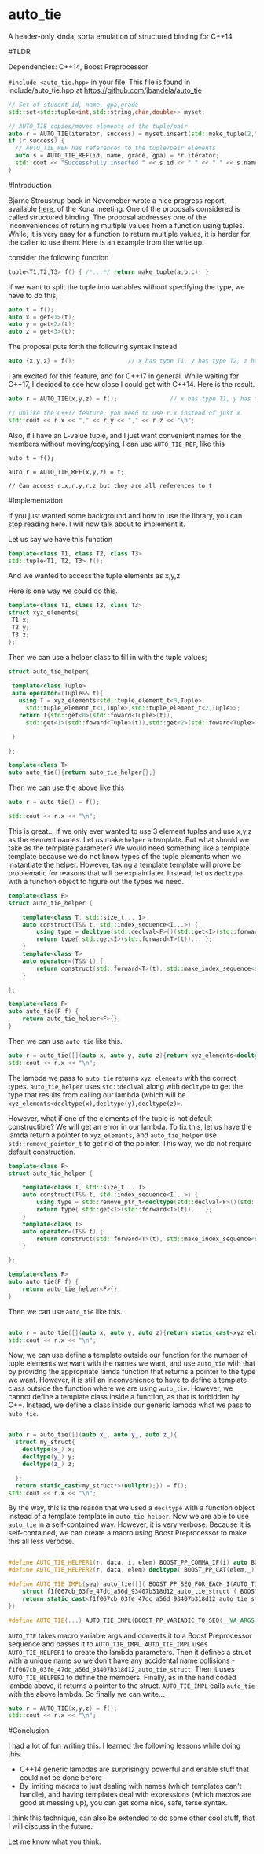 # auto_tie
A header-only kinda, sorta emulation of structured binding for C++14

#TLDR

Dependencies: C++14, Boost Preprocessor

`#include <auto_tie.hpp>` in your file. This file is found in include/auto_tie.hpp at https://github.com/jbandela/auto_tie

```cpp
// Set of student id, name, gpa,grade
std::set<std::tuple<int,std::string,char,double>> myset;

// AUTO_TIE copies/moves elements of the tuple/pair
auto r = AUTO_TIE(iterator, success) = myset.insert(std::make_tuple(2,"Raja",'B',3.1)); 
if (r.success) {
  // AUTO_TIE_REF has references to the tuple/pair elements
  auto s = AUTO_TIE_REF(id, name, grade, gpa) = *r.iterator;
  std::cout << "Successfully inserted " << s.id << " " << " " << s.name << " " << s.grade << " " << s.gpa << "\n";
}

```

#Introduction

Bjarne Stroustrup back in Novemeber wrote a nice progress report, available [here](https://isocpp.org/blog/2015/11/kona-standards-meeting-trip-report), of the Kona meeting. One of the proposals considered is called structured binding. The proposal addresses one of the inconveniences of returning multiple values from a function using tuples. While, it is very easy for a function to return multiple values, it is harder for the caller to use them. Here is an example from the write up.

consider the following function

```cpp
tuple<T1,T2,T3> f() { /*...*/ return make_tuple(a,b,c); }

```

If we want to split the tuple into variables without specifying the type, we have to do this;

```cpp
auto t = f();
auto x = get<1>(t);
auto y = get<2>(t);
auto z = get<3>(t);

```

The proposal puts forth the following syntax instead

```cpp
auto {x,y,z} = f();               // x has type T1, y has type T2, z has type T3

```

I am excited for this feature, and for C++17 in general. While waiting for C++17, I decided to see how close I could get with C++14. Here is the result.


```cpp
auto r = AUTO_TIE(x,y,z) = f();               // x has type T1, y has type T2, z has type T3

// Unlike the C++17 feature, you need to use r.x instead of just x
std::cout << r.x << "," << r.y << "," << r.z << "\n";

```

Also, if I have an L-value tuple, and I just want convenient names for the members without moving/copying, I can use `AUTO_TIE_REF`, like this

```
auto t = f();

auto r = AUTO_TIE_REF(x,y,z) = t;

// Can access r.x,r.y,r.z but they are all references to t

```

#Implementation

If you just wanted some background and how to use the library, you can stop reading here. I will now talk about to implement it.

Let us say we have this function

```cpp
template<class T1, class T2, class T3>
std::tuple<T1, T2, T3> f();

```

And we wanted to access the tuple elements as x,y,z.

Here is one way we could do this.

```cpp
template<class T1, class T2, class T3>
struct xyz_elements{
 T1 x;
 T2 y;
 T3 z; 
};

```

Then we can use a helper class to fill in with the tuple values;

```cpp
struct auto_tie_helper{
  
 template<class Tuple>
 auto operator=(Tuple&& t){
   using T = xyz_elements<std::tuple_element_t<0,Tuple>,
     std::tuple_element_t<1,Tuple>,std::tuple_element_t<2,Tuple>>;
   return T{std::get<0>(std::foward<Tuple>(t)),
     std::get<1>(std::foward<Tuple>(t)),std::get<2>(std::foward<Tuple>(t))};

 }

};

template<class T>
auto auto_tie(){return auto_tie_helper{};}

```

Then we can use the above like this

```cpp
auto r = auto_tie() = f();

std::cout << r.x << "\n";

```

This is great... if we only ever wanted to use 3 element tuples and use x,y,z as the element names. Let us make `helper` a template. But what should we take as the template parameter? We would need something like a template template because we do not know types of the tuple elements when we instantiate the helper. However, taking a template template will prove be problematic for reasons that will be explain later. Instead, let us `decltype` with a function object to figure out the types we need.

```cpp
template<class F>
struct auto_tie_helper {

	template<class T, std::size_t... I>
	auto construct(T&& t, std::index_sequence<I...>) {
		using type = decltype(std::declval<F>()(std::get<I>(std::forward<T>(t))...));
		return type{ std::get<I>(std::forward<T>(t))... };
	}
	template<class T>
	auto operator=(T&& t) {
		return construct(std::forward<T>(t), std::make_index_sequence<std::tuple_size<std::decay_t<T>>::value>{});
	}

};

template<class F>
auto auto_tie(F f) {
	return auto_tie_helper<F>{};
}

```

Then we can use `auto_tie` like this.

```cpp
auto r = auto_tie([](auto x, auto y, auto z){return xyz_elements<decltype(x),decltype(y),decltype(z)>{};}) = f();
std::cout << r.x << "\n";

```

The lambda we pass to `auto_tie` returns `xyz_elements` with the correct types. `auto_tie_helper` uses `std::declval` along with `decltype` to get the type that results from calling our lambda (which will be `xyz_elements<decltype(x),decltype(y),decltype(z)>`.

However, what if one of the elements of the tuple is not default constructible? We will get an error in our lambda. To fix this, let us have the lamda return a pointer to `xyz_elements`, and `auto_tie_helper` use `std::remove_pointer_t` to get rid of the pointer. This way, we do not require default construction.

```cpp
template<class F>
struct auto_tie_helper {

	template<class T, std::size_t... I>
	auto construct(T&& t, std::index_sequence<I...>) {
		using type = std::remove_ptr_t<decltype(std::declval<F>()(std::get<I>(std::forward<T>(t))...))>;
		return type{ std::get<I>(std::forward<T>(t))... };
	}
	template<class T>
	auto operator=(T&& t) {
		return construct(std::forward<T>(t), std::make_index_sequence<std::tuple_size<std::decay_t<T>>::value>{});
	}

};

template<class F>
auto auto_tie(F f) {
	return auto_tie_helper<F>{};
}

```

Then we can use `auto_tie` like this.

```cpp

auto r = auto_tie([](auto x, auto y, auto z){return static_cast<xyz_elements<decltype(x),decltype(y),decltype(z)>*>(nullptr);}) = f();
std::cout << r.x << "\n";

```

Now, we can use define a template outside our function for the number of tuple elements we want with the names we want, and use `auto_tie` with that by providng the appropriate lamda function that returns a pointer to the type we want. However, it is still an inconvenience to have to define a template class outside the function where we are using `auto_tie`. However, we cannot define a template class inside a function, as that is forbidden by C++. Instead, we define a class inside our generic lambda what we pass to `auto_tie`.

```cpp

auto r = auto_tie([](auto x_, auto y_, auto z_){
  struct my_struct{
    decltype(x_) x; 
    decltype(y_) y; 
    decltype(z_) z; 

  };
  return static_cast<my_struct*>(nullptr);}) = f();
std::cout << r.x << "\n";

```

By the way, this is the reason that we used a `decltype` with a function object instead of a template template in `auto_tie_helper`. Now we are able to use `auto_tie` in a self-contained way. However, it is very verbose. Because it is self-contained, we can create a macro using Boost Preprocessor to make this all less verbose.

```cpp

#define AUTO_TIE_HELPER1(r, data, i, elem) BOOST_PP_COMMA_IF(i) auto BOOST_PP_CAT(elem,_)
#define AUTO_TIE_HELPER2(r, data, elem) decltype( BOOST_PP_CAT(elem,_) ) elem ;

#define AUTO_TIE_IMPL(seq) auto_tie([]( BOOST_PP_SEQ_FOR_EACH_I(AUTO_TIE_HELPER1, _ , seq ) ) { \
	struct f1f067cb_03fe_47dc_a56d_93407b318d12_auto_tie_struct { BOOST_PP_SEQ_FOR_EACH(AUTO_TIE_HELPER2, _, seq) }; \
    return static_cast<f1f067cb_03fe_47dc_a56d_93407b318d12_auto_tie_struct*>(nullptr);\
})

#define AUTO_TIE(...) AUTO_TIE_IMPL(BOOST_PP_VARIADIC_TO_SEQ(__VA_ARGS__) )


```

`AUTO_TIE` takes macro variable args and converts it to a Boost Preprocessor sequence and passes it to `AUTO_TIE_IMPL`. `AUTO_TIE_IMPL` uses `AUTO_TIE_HELPER1` to create the lambda parameters. Then it defines a struct with a unique name so we don't have any accidental name collisions - `f1f067cb_03fe_47dc_a56d_93407b318d12_auto_tie_struct`. Then it uses `AUTO_TIE_HELPER2` to define the members. Finally, as in the hand coded lambda above, it returns a pointer to the struct. `AUTO_TIE_IMPL` calls `auto_tie` with the above lambda. So finally we can write...

```cpp
auto r = AUTO_TIE(x,y,z) = f();
std::cout << r.x << "\n";

```

#Conclusion

I had a lot of fun writing this. I learned the following lessons while doing this.

- C++14 generic lambdas are surprisingly powerful and enable stuff that could not be done before
- By limiting macros to just dealing with names (which templates can't handle), and having templates deal with expressions (which macros are good at messing up), you can get some nice, safe, terse syntax.

I think this technique, can also be extended to do some other cool stuff, that I will discuss in the future.

Let me know what you think.



